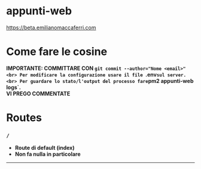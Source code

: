 # appunti-web
https://beta.emilianomaccaferri.com

# Come fare le cosine
<b>IMPORTANTE: COMMITTARE CON `git commit --author="Nome <email>"<br>
Per modificare la configurazione usare il file `.env` sul server.<br>
Per guardare lo stato/l'output del processo fare `pm2 appunti-web logs`.<br>
VI PREGO COMMENTATE<br>

# Routes
### `/`
* Route di default (index)
* Non fa nulla in particolare
---

